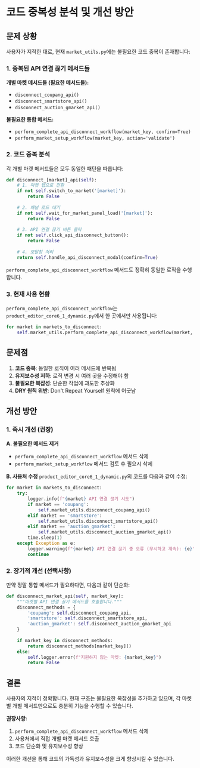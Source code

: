 # 코드 중복성 분석 및 개선 방안

## 문제 상황

사용자가 지적한 대로, 현재 `market_utils.py`에는 불필요한 코드 중복이 존재합니다:

### 1. 중복된 API 연결 끊기 메서드들

**개별 마켓 메서드들 (필요한 메서드들):**
- `disconnect_coupang_api()`
- `disconnect_smartstore_api()`
- `disconnect_auction_gmarket_api()`

**불필요한 통합 메서드:**
- `perform_complete_api_disconnect_workflow(market_key, confirm=True)`
- `perform_market_setup_workflow(market_key, action='validate')`

### 2. 코드 중복 분석

각 개별 마켓 메서드들은 모두 동일한 패턴을 따릅니다:
```python
def disconnect_[market]_api(self):
    # 1. 마켓 탭으로 전환
    if not self.switch_to_market('[market]'):
        return False
    
    # 2. 패널 로드 대기
    if not self.wait_for_market_panel_load('[market]'):
        return False
    
    # 3. API 연결 끊기 버튼 클릭
    if not self.click_api_disconnect_button():
        return False
    
    # 4. 모달창 처리
    return self.handle_api_disconnect_modal(confirm=True)
```

`perform_complete_api_disconnect_workflow` 메서드도 정확히 동일한 로직을 수행합니다.

### 3. 현재 사용 현황

`perform_complete_api_disconnect_workflow`는 `product_editor_core6_1_dynamic.py`에서 한 곳에서만 사용됩니다:
```python
for market in markets_to_disconnect:
    self.market_utils.perform_complete_api_disconnect_workflow(market, confirm=True)
```

## 문제점

1. **코드 중복**: 동일한 로직이 여러 메서드에 반복됨
2. **유지보수성 저하**: 로직 변경 시 여러 곳을 수정해야 함
3. **불필요한 복잡성**: 단순한 작업에 과도한 추상화
4. **DRY 원칙 위반**: Don't Repeat Yourself 원칙에 어긋남

## 개선 방안

### 1. 즉시 개선 (권장)

**A. 불필요한 메서드 제거**
- `perform_complete_api_disconnect_workflow` 메서드 삭제
- `perform_market_setup_workflow` 메서드 검토 후 필요시 삭제

**B. 사용처 수정**
`product_editor_core6_1_dynamic.py`의 코드를 다음과 같이 수정:
```python
for market in markets_to_disconnect:
    try:
        logger.info(f"{market} API 연결 끊기 시도")
        if market == 'coupang':
            self.market_utils.disconnect_coupang_api()
        elif market == 'smartstore':
            self.market_utils.disconnect_smartstore_api()
        elif market == 'auction_gmarket':
            self.market_utils.disconnect_auction_gmarket_api()
        time.sleep(1)
    except Exception as e:
        logger.warning(f"{market} API 연결 끊기 중 오류 (무시하고 계속): {e}")
        continue
```

### 2. 장기적 개선 (선택사항)

만약 정말 통합 메서드가 필요하다면, 다음과 같이 단순화:
```python
def disconnect_market_api(self, market_key):
    """마켓별 API 연결 끊기 메서드를 호출합니다."""
    disconnect_methods = {
        'coupang': self.disconnect_coupang_api,
        'smartstore': self.disconnect_smartstore_api,
        'auction_gmarket': self.disconnect_auction_gmarket_api
    }
    
    if market_key in disconnect_methods:
        return disconnect_methods[market_key]()
    else:
        self.logger.error(f"지원하지 않는 마켓: {market_key}")
        return False
```

## 결론

사용자의 지적이 정확합니다. 현재 구조는 불필요한 복잡성을 추가하고 있으며, 각 마켓별 개별 메서드만으로도 충분히 기능을 수행할 수 있습니다. 

**권장사항:**
1. `perform_complete_api_disconnect_workflow` 메서드 삭제
2. 사용처에서 직접 개별 마켓 메서드 호출
3. 코드 단순화 및 유지보수성 향상

이러한 개선을 통해 코드의 가독성과 유지보수성을 크게 향상시킬 수 있습니다.